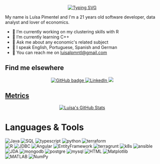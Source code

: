 <p align="center">
<a href="https://git.io/typing-svg"><img src="https://readme-typing-svg.herokuapp.com?font=Fira+Code&weight=700&size=30&duration=2500&pause=250&color=FF45EE&center=true&width=435&lines=Hello!;I'm+Lu%C3%ADsa;I'm+a+Data+Analyst%2C;Software+Developer;and+Economist;Nice+to+meet+you+%3A)" alt="Typing SVG" /></a>
</p>


My name is Luísa Pimentel and I'm a 21 years old software developer, data analyst and lover of economics.

- 🌟 I’m currently working on my clustering skills with R
- 🌟 I’m currently learning C++
- 🌟 Ask me about any economic's related subject
- 🌟 I speak English, Portuguese, Spanish and German
- 🌟 You can reach me on luisalpmntl@gmail.com





## Find me elsewhere

<p align="center">
 <a href="https://github.com/luisalpmntl">
    <img src="https://img.shields.io/badge/-Github-000?style=for-the-badge&logo=Github&logoColor=white&link=https://github.com/luisalpmntl" alt="GitHub badge" />
  </a>
  <a href="https://www.linkedin.com/in/luisalobopimentel">
  <a href="https://www.linkedin.com/in/luisalobopimentel">
    <img src="https://img.shields.io/badge/-LinkedIn-blue?style=for-the-badge&logo=Linkedin&logoColor=white&link=https://www.linkedin.com/in/luisalobopimentel/" alt="LinkedIn" />
  </a>
   <a href="https://www.instagram.com/henkkisesti">
    <img src="https://img.shields.io/badge/-Instagram-C13584?style=for-the-badge&labelColor=C13584&logo=instagram&logoColor=white&link=https://www.instagram.com/henkkisesti/" 
</p>

## Metrics

<p align="center">
  <a href="[https://github-readme-stats.vercel.app/api?username=luisalpmntl&show_icons=true&theme=jolly](https://awesome-github-stats.azurewebsites.net/user-stats/luisalpmntl?cardType=github&theme=jolly&preferLogin=false">
 <img  alt="Luísa's GitHub Stats" src="https://awesome-github-stats.azurewebsites.net/user-stats/luisalpmntl?cardType=github&theme=jolly&preferLogin=false" />
  </a>
  
</p>

 # Languages & Tools 

![Java](https://img.shields.io/badge/-Java-05122A?style=flat&color=ff69b4)&nbsp;![SQL](https://img.shields.io/badge/-SQL-05122A?style=flat&color=ff69b4)&nbsp;![typescript](https://img.shields.io/badge/-typescript-05122A?style=flat&color=ff69b4)&nbsp;![python](https://img.shields.io/badge/-python-05122A?style=flat&color=ff69b4)&nbsp;![terraform](https://img.shields.io/badge/-terraform-05122A?style=flat&color=ff69b4)&nbsp;  
![R](https://img.shields.io/badge/-R-05122A?style=flat&color=ff69b4)&nbsp;![JDBC](https://img.shields.io/badge/-JDBC-05122A?style=flat&color=ff69b4)&nbsp;![Angular](https://img.shields.io/badge/-Angular-05122A?style=flat&color=ff69b4)&nbsp;![EntityFramework](https://img.shields.io/badge/-EntityFramework-05122A?style=flat&color=ff69b4)&nbsp;![terragrunt](https://img.shields.io/badge/-terragrunt-05122A?style=flat&color=ff69b4)&nbsp;![k8s](https://img.shields.io/badge/-k8s-05122A?style=flat&color=ff69b4)&nbsp;![ansible](https://img.shields.io/badge/-ansible-05122A?style=flat&color=ff69b4)&nbsp;![JDA](https://img.shields.io/badge/-JDA-05122A?style=flat&color=ff69b4)&nbsp;![mongodb](https://img.shields.io/badge/-mongodb-05122A?style=flat&color=ff69b4)&nbsp;![postgre](https://img.shields.io/badge/-postgre-05122A?style=flat&color=ff69b4)&nbsp;![mysql](https://img.shields.io/badge/-mysql-05122A?style=flat&color=ff69b4)&nbsp;![HTML](https://img.shields.io/badge/-HTML-05122A?style=flat&color=ff69b4)&nbsp;![Matplotlib](https://img.shields.io/badge/-Matplotlib-05122A?style=flat&color=ff69b4)&nbsp;  
![MATLAB](https://img.shields.io/badge/-MATLAB-05122A?style=flat&color=ff69b4)&nbsp;![NumPy](https://img.shields.io/badge/-NumPy-05122A?style=flat&color=ff69b4)&nbsp; 
    
  


<!--! 
**luisalpmntl/luisalpmntl** is a ✨ _special_ ✨ repository because its `README.md` (this file) appears on your GitHub profile.

Here are some ideas to get you started:

- 🔭 I’m currently working on ...
- 🌱 I’m currently learning ...
- 👯 I’m looking to collaborate on ...
- 🤔 I’m looking for help with ...
- 💬 Ask me about ...
- 📫 How to reach me: ...
- 😄 Pronouns: ...
- ⚡ Fun fact: ...
-->
